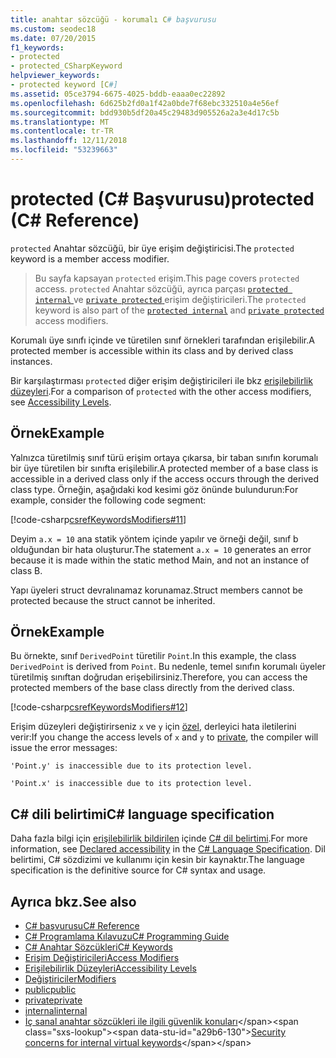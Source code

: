 ```yaml
---
title: anahtar sözcüğü - korumalı C# başvurusu
ms.custom: seodec18
ms.date: 07/20/2015
f1_keywords:
- protected
- protected_CSharpKeyword
helpviewer_keywords:
- protected keyword [C#]
ms.assetid: 05ce3794-6675-4025-bddb-eaaa0ec22892
ms.openlocfilehash: 6d625b2fd0a1f42a0bde7f68ebc332510a4e56ef
ms.sourcegitcommit: bdd930b5df20a45c29483d905526a2a3e4d17c5b
ms.translationtype: MT
ms.contentlocale: tr-TR
ms.lasthandoff: 12/11/2018
ms.locfileid: "53239663"
---
```

# <a name="protected-c-reference"></a><span data-ttu-id="a29b6-102">protected (C# Başvurusu)</span><span class="sxs-lookup"><span data-stu-id="a29b6-102">protected (C# Reference)</span></span>

<span data-ttu-id="a29b6-103">`protected` Anahtar sözcüğü, bir üye erişim değiştiricisi.</span><span class="sxs-lookup"><span data-stu-id="a29b6-103">The `protected` keyword is a member access modifier.</span></span>

 > <span data-ttu-id="a29b6-104">Bu sayfa kapsayan `protected` erişim.</span><span class="sxs-lookup"><span data-stu-id="a29b6-104">This page covers `protected` access.</span></span> <span data-ttu-id="a29b6-105">`protected` Anahtar sözcüğü, ayrıca parçası [ `protected internal` ](protected-internal.md) ve [ `private protected` ](private-protected.md) erişim değiştiricileri.</span><span class="sxs-lookup"><span data-stu-id="a29b6-105">The `protected` keyword is also part of the [`protected internal`](protected-internal.md) and [`private protected`](private-protected.md) access modifiers.</span></span>

<span data-ttu-id="a29b6-106">Korumalı üye sınıfı içinde ve türetilen sınıf örnekleri tarafından erişilebilir.</span><span class="sxs-lookup"><span data-stu-id="a29b6-106">A protected member is accessible within its class and by derived class instances.</span></span>

<span data-ttu-id="a29b6-107">Bir karşılaştırması `protected` diğer erişim değiştiricileri ile bkz [erişilebilirlik düzeyleri](accessibility-levels.md).</span><span class="sxs-lookup"><span data-stu-id="a29b6-107">For a comparison of `protected` with the other access modifiers, see [Accessibility Levels](accessibility-levels.md).</span></span>

## <a name="example"></a><span data-ttu-id="a29b6-108">Örnek</span><span class="sxs-lookup"><span data-stu-id="a29b6-108">Example</span></span>

<span data-ttu-id="a29b6-109">Yalnızca türetilmiş sınıf türü erişim ortaya çıkarsa, bir taban sınıfın korumalı bir üye türetilen bir sınıfta erişilebilir.</span><span class="sxs-lookup"><span data-stu-id="a29b6-109">A protected member of a base class is accessible in a derived class only if the access occurs through the derived class type.</span></span> <span data-ttu-id="a29b6-110">Örneğin, aşağıdaki kod kesimi göz önünde bulundurun:</span><span class="sxs-lookup"><span data-stu-id="a29b6-110">For example, consider the following code segment:</span></span>

[!code-csharp[csrefKeywordsModifiers#11](~/samples/snippets/csharp/VS_Snippets_VBCSharp/csrefKeywordsModifiers/CS/csrefKeywordsModifiers.cs#11)]

<span data-ttu-id="a29b6-111">Deyim `a.x = 10` ana statik yöntem içinde yapılır ve örneği değil, sınıf b olduğundan bir hata oluşturur.</span><span class="sxs-lookup"><span data-stu-id="a29b6-111">The statement `a.x = 10` generates an error because it is made within the static method Main, and not an instance of class B.</span></span>

<span data-ttu-id="a29b6-112">Yapı üyeleri struct devralınamaz korunamaz.</span><span class="sxs-lookup"><span data-stu-id="a29b6-112">Struct members cannot be protected because the struct cannot be inherited.</span></span>

## <a name="example"></a><span data-ttu-id="a29b6-113">Örnek</span><span class="sxs-lookup"><span data-stu-id="a29b6-113">Example</span></span>

<span data-ttu-id="a29b6-114">Bu örnekte, sınıf `DerivedPoint` türetilir `Point`.</span><span class="sxs-lookup"><span data-stu-id="a29b6-114">In this example, the class `DerivedPoint` is derived from `Point`.</span></span> <span data-ttu-id="a29b6-115">Bu nedenle, temel sınıfın korumalı üyeler türetilmiş sınıftan doğrudan erişebilirsiniz.</span><span class="sxs-lookup"><span data-stu-id="a29b6-115">Therefore, you can access the protected members of the base class directly from the derived class.</span></span>

[!code-csharp[csrefKeywordsModifiers#12](~/samples/snippets/csharp/VS_Snippets_VBCSharp/csrefKeywordsModifiers/CS/csrefKeywordsModifiers.cs#12)]  

<span data-ttu-id="a29b6-116">Erişim düzeyleri değiştirirseniz `x` ve `y` için [özel](private.md), derleyici hata iletilerini verir:</span><span class="sxs-lookup"><span data-stu-id="a29b6-116">If you change the access levels of `x` and `y` to [private](private.md), the compiler will issue the error messages:</span></span>

`'Point.y' is inaccessible due to its protection level.`

`'Point.x' is inaccessible due to its protection level.`

## <a name="c-language-specification"></a><span data-ttu-id="a29b6-117">C# dili belirtimi</span><span class="sxs-lookup"><span data-stu-id="a29b6-117">C# language specification</span></span>  

<span data-ttu-id="a29b6-118">Daha fazla bilgi için [erişilebilirlik bildirilen](~/_csharplang/spec/basic-concepts.md#declared-accessibility) içinde [ C# dil belirtimi](../language-specification/index.md).</span><span class="sxs-lookup"><span data-stu-id="a29b6-118">For more information, see [Declared accessibility](~/_csharplang/spec/basic-concepts.md#declared-accessibility) in the [C# Language Specification](../language-specification/index.md).</span></span> <span data-ttu-id="a29b6-119">Dil belirtimi, C# sözdizimi ve kullanımı için kesin bir kaynaktır.</span><span class="sxs-lookup"><span data-stu-id="a29b6-119">The language specification is the definitive source for C# syntax and usage.</span></span>

## <a name="see-also"></a><span data-ttu-id="a29b6-120">Ayrıca bkz.</span><span class="sxs-lookup"><span data-stu-id="a29b6-120">See also</span></span>

- [<span data-ttu-id="a29b6-121">C# başvurusu</span><span class="sxs-lookup"><span data-stu-id="a29b6-121">C# Reference</span></span>](../../../csharp/language-reference/index.md)
- [<span data-ttu-id="a29b6-122">C# Programlama Kılavuzu</span><span class="sxs-lookup"><span data-stu-id="a29b6-122">C# Programming Guide</span></span>](../../../csharp/programming-guide/index.md)
- [<span data-ttu-id="a29b6-123">C# Anahtar Sözcükleri</span><span class="sxs-lookup"><span data-stu-id="a29b6-123">C# Keywords</span></span>](index.md)
- [<span data-ttu-id="a29b6-124">Erişim Değiştiricileri</span><span class="sxs-lookup"><span data-stu-id="a29b6-124">Access Modifiers</span></span>](access-modifiers.md)
- [<span data-ttu-id="a29b6-125">Erişilebilirlik Düzeyleri</span><span class="sxs-lookup"><span data-stu-id="a29b6-125">Accessibility Levels</span></span>](accessibility-levels.md)
- [<span data-ttu-id="a29b6-126">Değiştiriciler</span><span class="sxs-lookup"><span data-stu-id="a29b6-126">Modifiers</span></span>](modifiers.md)
- [<span data-ttu-id="a29b6-127">public</span><span class="sxs-lookup"><span data-stu-id="a29b6-127">public</span></span>](public.md)
- [<span data-ttu-id="a29b6-128">private</span><span class="sxs-lookup"><span data-stu-id="a29b6-128">private</span></span>](private.md)
- [<span data-ttu-id="a29b6-129">internal</span><span class="sxs-lookup"><span data-stu-id="a29b6-129">internal</span></span>](internal.md)
- <span data-ttu-id="a29b6-130">[İç sanal anahtar sözcükleri ile ilgili güvenlik konuları](https://docs.microsoft.com/previous-versions/dotnet/netframework-4.0/heyd8kky(v=vs.100))</span><span class="sxs-lookup"><span data-stu-id="a29b6-130">[Security concerns for internal virtual keywords](https://docs.microsoft.com/previous-versions/dotnet/netframework-4.0/heyd8kky(v=vs.100))</span></span>